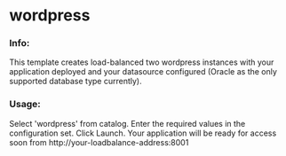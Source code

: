# wordpress

### Info:
  This template creates load-balanced two  wordpress instances with your application deployed and your datasource configured (Oracle as the only supported database type currently).

### Usage:
  Select 'wordpress' from catalog.
  Enter the required values in the configuration set. 
  Click Launch.
  Your application will be ready for access soon from http://your-loadbalance-address:8001

